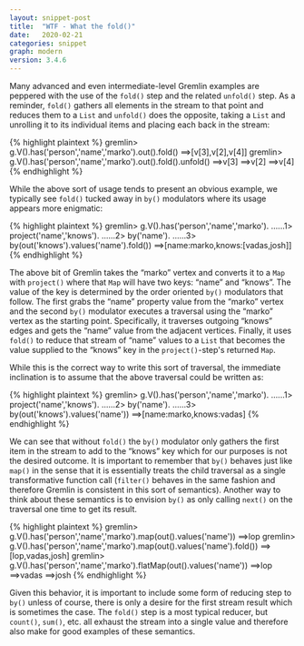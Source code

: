 ```yaml
---
layout: snippet-post
title:  "WTF - What the fold()"
date:   2020-02-21
categories: snippet
graph: modern
version: 3.4.6
---
```


Many advanced and even intermediate-level Gremlin examples are peppered with the use of the `fold()` step and the related `unfold()` step. As a reminder, `fold()` gathers all elements in the stream to that point and reduces them to a `List` and `unfold()` does the opposite, taking a `List` and unrolling it to its individual items and placing each back in the stream:

{% highlight plaintext %}
gremlin> g.V().has('person','name','marko').out().fold()
==>[v[3],v[2],v[4]]
gremlin> g.V().has('person','name','marko').out().fold().unfold()
==>v[3]
==>v[2]
==>v[4]
{% endhighlight %}

While the above sort of usage tends to present an obvious example, we typically see `fold()` tucked away in `by()` modulators where its usage appears more enigmatic:

{% highlight plaintext %}
gremlin> g.V().has('person','name','marko').
......1>   project('name','knows').
......2>     by('name').
......3>     by(out('knows').values('name').fold())
==>[name:marko,knows:[vadas,josh]]
{% endhighlight %}

The above bit of Gremlin takes the “marko” vertex and converts it to a `Map` with `project()` where that `Map` will have two keys: “name” and “knows”. The value of the key is determined by the order oriented `by()` modulators that follow. The first grabs the “name” property value from the “marko” vertex and the second `by()` modulator executes a traversal using the “marko” vertex as the starting point. Specifically, it traverses outgoing “knows” edges and gets the “name” value from the adjacent vertices. Finally, it uses `fold()` to reduce that stream of “name” values to a `List` that becomes the value supplied to the “knows” key in the `project()`-step's returned `Map`.

While this is the correct way to write this sort of traversal, the immediate inclination is to assume that the above traversal could be written as:

{% highlight plaintext %}
gremlin> g.V().has('person','name','marko').
......1>   project('name','knows').
......2>     by('name').
......3>     by(out('knows').values('name'))
==>[name:marko,knows:vadas]
{% endhighlight %}

We can see that without `fold()` the `by()` modulator only gathers the first item in the stream to add to the “knows” key which for our purposes is not the desired outcome. It is important to remember that `by()` behaves just like `map()` in the sense that it is essentially treats the child traversal as a single transformative function call (`filter()` behaves in the same fashion and therefore Gremlin is consistent in this sort of semantics). Another way to think about these semantics is to envision `by()` as only calling `next()` on the traversal one time to get its result. 

{% highlight plaintext %}
gremlin> g.V().has('person','name','marko').map(out().values('name'))
==>lop
gremlin> g.V().has('person','name','marko').map(out().values('name').fold())
==>[lop,vadas,josh]
gremlin> g.V().has('person','name','marko').flatMap(out().values('name'))
==>lop
==>vadas
==>josh
{% endhighlight %}

Given this behavior, it is important to include some form of reducing step to `by()` unless of course, there is only a desire for the first stream result which is sometimes the case. The `fold()` step is a most typical reducer, but `count()`, `sum()`, etc. all exhaust the stream into a single value and therefore also make for good examples of these semantics.



